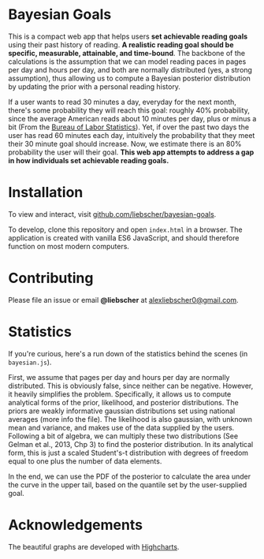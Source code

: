 # Bayesian Goals

This is a compact web app that helps users **set achievable reading goals** using their past history of reading. **A realistic reading goal should be specific, measurable, attainable, and time-bound**. The backbone of the calculations is the assumption that we can model reading paces in pages per day and hours per day, and both are normally distributed (yes, a strong assumption), thus allowing us to compute a Bayesian posterior distribution by updating the prior with a personal reading history.

If a user wants to read 30 minutes a day, everyday for the next month, there's some probability they will reach this goal: roughly 40% probability, since the average American reads about 10 minutes per day, plus or minus a bit (From the [Bureau of Labor Statistics](https://www.bls.gov/news.release/atus.nr0.htm)). Yet, if over the past two days the user has read 60 minutes each day, intuitively the probability that they meet their 30 minute goal should increase. Now, we estimate there is an 80% probability the user will their goal. **This web app attempts to address a gap in how individuals set achievable reading goals.**

# Installation

To view and interact, visit [github.com/liebscher/bayesian-goals](https://github.com/liebscher/bayesian-goals).

To develop, clone this repository and open `index.html` in a browser. The application is created with vanilla ES6 JavaScript, and should therefore function on most modern computers.

# Contributing

Please file an issue or email **@liebscher** at alexliebscher0@gmail.com.

# Statistics

If you're curious, here's a run down of the statistics behind the scenes (in `bayesian.js`).

First, we assume that pages per day and hours per day are normally distributed. This is obviously false, since neither can be negative. However, it heavily simplifies the problem. Specifically, it allows us to compute analytical forms of the prior, likelihood, and posterior distributions. The priors are weakly informative gaussian distributions set using national averages (more info the file). The likelihood is also gaussian, with unknown mean and variance, and makes use of the data supplied by the users. Following a bit of algebra, we can multiply these two distributions (See Gelman et al., 2013, Chp 3) to find the posterior distribution. In its analytical form, this is just a scaled Student's-t distribution with degrees of freedom equal to one plus the number of data elements.

In the end, we can use the PDF of the posterior to calculate the area under the curve in the upper tail, based on the quantile set by the user-supplied goal.

# Acknowledgements

The beautiful graphs are developed with [Highcharts](https://www.highcharts.com/).
